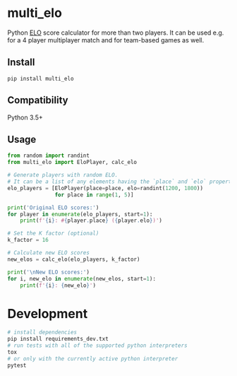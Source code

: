 # multi_elo

Python [ELO](https://en.wikipedia.org/wiki/Elo_rating_system) score calculator for more than two players.
It can be used e.g. for a 4 player multiplayer match and for team-based games as well.

## Install

`pip install multi_elo`

## Compatibility

Python 3.5+

## Usage

```python
from random import randint
from multi_elo import EloPlayer, calc_elo

# Generate players with random ELO.
# It can be a list of any elements having the `place` and `elo` properties.
elo_players = [EloPlayer(place=place, elo=randint(1200, 1800))
               for place in range(1, 5)]

print('Original ELO scores:')
for player in enumerate(elo_players, start=1):
    print(f'{i}: #{player.place} ({player.elo})')

# Set the K factor (optional)
k_factor = 16

# Calculate new ELO scores
new_elos = calc_elo(elo_players, k_factor)

print('\nNew ELO scores:')
for i, new_elo in enumerate(new_elos, start=1):
    print(f'{i}: {new_elo}')

```

# Development

```bash
# install dependencies
pip install requirements_dev.txt
# run tests with all of the supported python interpreters
tox
# or only with the currently active python interpreter
pytest
```
